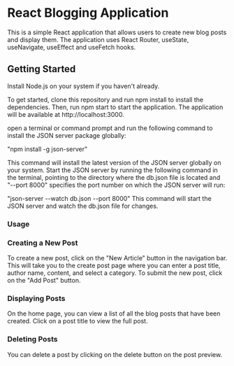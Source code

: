 # React Blogging Application

This is a simple React application that allows users to create new blog posts and display them. The application uses React Router, useState, useNavigate, useEffect and useFetch hooks.

## Getting Started
Install Node.js on your system if you haven't already.

To get started, clone this repository and run npm install to install the dependencies. Then, run npm start to start the application. The application will be available at http://localhost:3000.

open a terminal or command prompt and run the following command to install the JSON server package globally:

"npm install -g json-server"

This command will install the latest version of the JSON server globally on your system.
Start the JSON server by running the following command in the terminal, pointing to the directory where the db.json file is located and "--port 8000" specifies the port number on which the JSON server will run:

"json-server --watch db.json --port 8000"
This command will start the JSON server and watch the db.json file for changes.

### Usage
### Creating a New Post

To create a new post, click on the "New Article" button in the navigation bar. This will take you to the create post page where you can enter a post title, author name, content, and select a category. To submit the new post, click on the "Add Post" button.

### Displaying Posts

On the home page, you can view a list of all the blog posts that have been created. Click on a post title to view the full post.

### Deleting Posts

You can delete a post by clicking on the delete button on the post preview.
